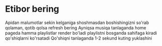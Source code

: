 # Etibor bering

Apidan malumotlar sekin kelganiga shoshmasdan boshishingizni so'rab qolaman, qotib qolsa refresh bering
Ayniqsa musiqa tanlaganda
home pageda hamma playlistlar render bo'ladi
playlistni bosganda sahifaga kiradi qo'shiqlarni ko'rsatadi
Qo'shiqni tanlaganda 1-2 sekund kuting yuklashini



